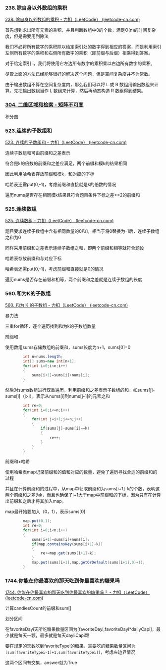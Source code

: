 ### 238.除自身以外数组的乘积

[238. 除自身以外数组的乘积 - 力扣（LeetCode） (leetcode-cn.com)](https://leetcode-cn.com/problems/product-of-array-except-self/)

首先想到求出所有元素的乘积，并且判断数组中0的个数，满足O(n)的时间复杂度，但是需要用到除法

我们不必将所有数字的乘积除以给定索引处的数字得到相应的答案，而是利用索引左侧所有数字的乘积和右侧所有数字的乘积（即前缀与后缀）相乘得到答案。

对于给定索引 i，我们将使用它左边所有数字的乘积乘以右边所有数字的乘积。

尽管上面的方法已经能够很好的解决这个问题，但是空间复杂度并不为常数。

由于输出数组不算在空间复杂度内，那么我们可以将 L 或 R 数组用输出数组来计算。先把输出数组当作 L 数组来计算，然后再动态构造 R 数组得到结果。

### [304. 二维区域和检索 - 矩阵不可变](https://leetcode-cn.com/problems/range-sum-query-2d-immutable/)

积分图

### 523.连续的子数组和

[523. 连续的子数组和 - 力扣（LeetCode） (leetcode-cn.com)](https://leetcode-cn.com/problems/continuous-subarray-sum/)

连续子数组和可由前缀和之差表示

符合是k的倍数的前缀和之差应满足，两个前缀和模k的结果相同

因此利用哈希表存放前缀和模k，和对应的下标

哈希表还需put(0,-1)，考虑前缀和直接就是k的倍数的情况

遍历nums是否存在相同模k结果且符合题目条件下标之差>=2的前缀和

### 525.连续数组

[525. 连续数组 - 力扣（LeetCode） (leetcode-cn.com)](https://leetcode-cn.com/problems/contiguous-array/)

题目要求连续子数组中含有相同数量的0和1，相当于将0替换为-1后，连续子数组之和为0

同样采用前缀和之差表示连续子数组之和，即两个前缀和相等就符合题设

哈希表存放前缀和与对应下标

哈希表还需put(0,-1)，考虑前缀和直接就是0的情况

遍历nums是否存在前缀和相等，两个前缀和之差就是连续子数组的长度

### 560.和为K的子数组

[560. 和为 K 的子数组 - 力扣（LeetCode） (leetcode-cn.com)](https://leetcode-cn.com/problems/subarray-sum-equals-k/)

暴力法

三重for循环，逐个遍历找到和为k的子数组数量

前缀和

使用数组sums存储数组的前缀和，sums长度为n+1，sums[0]=0

```java
		int n=nums.length;
        int[] sums=new int[n+1];
        for(int i=0;i<n;i++)
        {
            sums[i+1]=sums[i]+nums[i];
        }
```

然后对sums数组进行双重遍历，利用前缀和之差表示子数组的和，如sums[j]-sums[i]（j>i），表示从nums[i]到nums[j-1]的元素之和

```java
		int re=0;		
		for(int i=0;i<=n;i++)
        {
            for(int j=i+1;j<=n;j++)
            {
                if(sums[j]-sums[i]==k)
                {
                    re++;
                }
            }
        }
```

前缀和+哈希

使用哈希表map记录前缀和的值和对应的数量，避免了遍历寻找合适的前缀和的过程

并且在计算前缀和的过程中，从map中获取前缀和为sums[i+1]-k的个数，表明这两个前缀和之差为k，而且也确保了i+1大于map中前缀和的下标，因为只有在计算出前缀和之后才将其加入map。

map最开始要加入（0，1），表示sums[0]

```java
		map.put(0,1);
        int re=0;
        for(int i=0;i<n;i++)
        {
            sums[i+1]=sums[i]+nums[i];
            if(map.containsKey(sums[i+1]-k))
            {
                re+=map.get(sums[i+1]-k);
            }
            map.put(sums[i+1],map.getOrDefault(sums[i+1],0)+1);
        }
```



### 1744.你能在你最喜欢的那天吃到你最喜欢的糖果吗

[1744. 你能在你最喜欢的那天吃到你最喜欢的糖果吗？ - 力扣（LeetCode） (leetcode-cn.com)](https://leetcode-cn.com/problems/can-you-eat-your-favorite-candy-on-your-favorite-day/)

计算candiesCount的前缀和sum[]

划分区间

在favoriteDayi天所吃糖果数量区间为[favoriteDayi,favoriteDayi*dailyCapi]，最少就是每天一颗，最多就是每天dayliCapi颗

要在规定的天数吃到favoriteTypei的糖果，需要吃的糖果数量区间为`[sum[favoriteTypei-1]+1,sum[favoriteTypei]]`，考虑左边界情况

这两个区间有交集，answer就为True